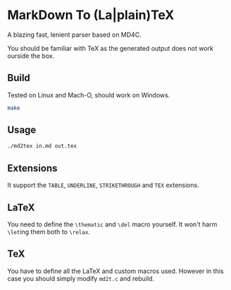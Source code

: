 # MarkDown To (La|plain)TeX

A blazing fast, lenient parser based on MD4C.

You should be familiar with TeX as the generated output does not work ourside the box.

## Build

Tested on Linux and Mach-O, should work on Windows.

```sh
make
```

## Usage

```sh
./md2tex in.md out.tex
```

## Extensions

It support the `TABLE`, `UNDERLINE`, `STRIKETHROUGH` and `TEX` extensions.

## LaTeX

You need to define the `\thematic` and `\del` macro yourself. It won't harm `\let`ing them both to `\relax`.

## TeX

You have to define all the LaTeX and custom macros used. However in this case you should simply modify `md2t.c` and rebuild.

